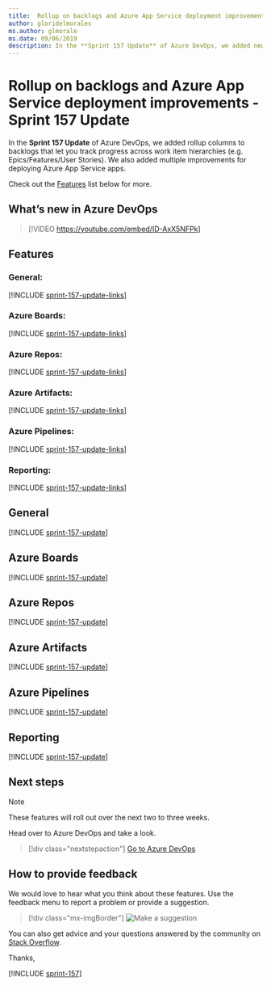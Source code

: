 ```yaml
---
title:  Rollup on backlogs and Azure App Service deployment improvements - Sprint 157 Update
author: gloridelmorales
ms.author: glmorale
ms.date: 09/06/2019
description: In the **Sprint 157 Update** of Azure DevOps, we added new service hooks subscriptions for YAML pipelines. 
---
```


#  Rollup on backlogs and Azure App Service deployment improvements - Sprint 157 Update

In the **Sprint 157 Update** of Azure DevOps, we added rollup columns to backlogs that let you track progress across work item hierarchies (e.g. Epics/Features/User Stories). We also added multiple improvements for deploying Azure App Service apps. 

Check out the [Features](#features) list below for more.

## What’s new in Azure DevOps

> [!VIDEO https://youtube.com/embed/ID-AxX5NFPk]

## Features

### General:

[!INCLUDE [sprint-157-update-links](includes/general/sprint-157-update-links.md)]

### Azure Boards:

[!INCLUDE [sprint-157-update-links](includes/boards/sprint-157-update-links.md)]

### Azure Repos:

[!INCLUDE [sprint-157-update-links](includes/repos/sprint-157-update-links.md)]

### Azure Artifacts:

[!INCLUDE [sprint-157-update-links](includes/artifacts/sprint-157-update-links.md)]

### Azure Pipelines:

[!INCLUDE [sprint-157-update-links](includes/pipelines/sprint-157-update-links.md)]

### Reporting:

[!INCLUDE [sprint-157-update-links](includes/reporting/sprint-157-update-links.md)]

## General

[!INCLUDE [sprint-157-update](includes/general/sprint-157-update.md)]

## Azure Boards

[!INCLUDE [sprint-157-update](includes/boards/sprint-157-update.md)]

## Azure Repos

[!INCLUDE [sprint-157-update](includes/repos/sprint-157-update.md)]

## Azure Artifacts

[!INCLUDE [sprint-157-update](includes/artifacts/sprint-157-update.md)]

## Azure Pipelines

[!INCLUDE [sprint-157-update](includes/pipelines/sprint-157-update.md)]

## Reporting

[!INCLUDE [sprint-157-update](includes/reporting/sprint-157-update.md)]

## Next steps

> [!NOTE]
> These features will roll out over the next two to three weeks.

Head over to Azure DevOps and take a look.

> [!div class="nextstepaction"]
> [Go to Azure DevOps](https://go.microsoft.com/fwlink/?LinkId=307137&campaign=o~msft~docs~product-vsts~release-notes)

## How to provide feedback

We would love to hear what you think about these features. Use the feedback menu to report a problem or provide a suggestion.

> [!div class="mx-imgBorder"]
> ![Make a suggestion](../media/make-a-suggestion.png)

You can also get advice and your questions answered by the community on [Stack Overflow](https://stackoverflow.com/questions/tagged/azure-devops).

Thanks,

[!INCLUDE [sprint-157](includes/signer/sprint-157.md)]
